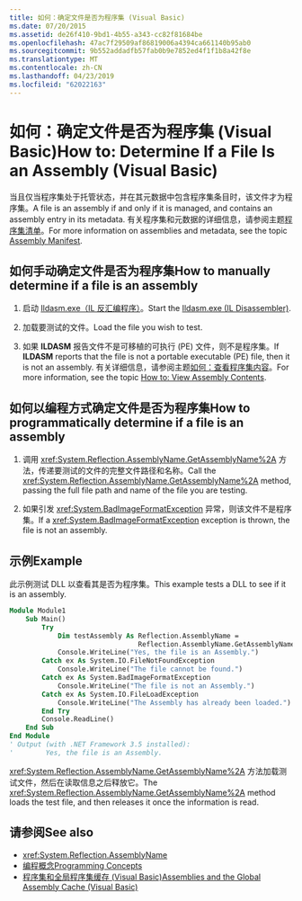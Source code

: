 ```yaml
---
title: 如何：确定文件是否为程序集 (Visual Basic)
ms.date: 07/20/2015
ms.assetid: de26f410-9bd1-4b55-a343-cc82f81684be
ms.openlocfilehash: 47ac7f29509af86819006a4394ca661140b95ab0
ms.sourcegitcommit: 9b552addadfb57fab0b9e7852ed4f1f1b8a42f8e
ms.translationtype: MT
ms.contentlocale: zh-CN
ms.lasthandoff: 04/23/2019
ms.locfileid: "62022163"
---
```

# <a name="how-to-determine-if-a-file-is-an-assembly-visual-basic"></a><span data-ttu-id="cfca9-102">如何：确定文件是否为程序集 (Visual Basic)</span><span class="sxs-lookup"><span data-stu-id="cfca9-102">How to: Determine If a File Is an Assembly (Visual Basic)</span></span>
<span data-ttu-id="cfca9-103">当且仅当程序集处于托管状态，并在其元数据中包含程序集条目时，该文件才为程序集。</span><span class="sxs-lookup"><span data-stu-id="cfca9-103">A file is an assembly if and only if it is managed, and contains an assembly entry in its metadata.</span></span> <span data-ttu-id="cfca9-104">有关程序集和元数据的详细信息，请参阅主题[程序集清单](../../../../framework/app-domains/assembly-manifest.md)。</span><span class="sxs-lookup"><span data-stu-id="cfca9-104">For more information on assemblies and metadata, see the topic [Assembly Manifest](../../../../framework/app-domains/assembly-manifest.md).</span></span>  
  
## <a name="how-to-manually-determine-if-a-file-is-an-assembly"></a><span data-ttu-id="cfca9-105">如何手动确定文件是否为程序集</span><span class="sxs-lookup"><span data-stu-id="cfca9-105">How to manually determine if a file is an assembly</span></span>  
  
1. <span data-ttu-id="cfca9-106">启动 [Ildasm.exe（IL 反汇编程序）](../../../../framework/tools/ildasm-exe-il-disassembler.md)。</span><span class="sxs-lookup"><span data-stu-id="cfca9-106">Start the [Ildasm.exe (IL Disassembler)](../../../../framework/tools/ildasm-exe-il-disassembler.md).</span></span>  
  
2. <span data-ttu-id="cfca9-107">加载要测试的文件。</span><span class="sxs-lookup"><span data-stu-id="cfca9-107">Load the file you wish to test.</span></span>  
  
3. <span data-ttu-id="cfca9-108">如果 **ILDASM** 报告文件不是可移植的可执行 (PE) 文件，则不是程序集。</span><span class="sxs-lookup"><span data-stu-id="cfca9-108">If **ILDASM** reports that the file is not a portable executable (PE) file, then it is not an assembly.</span></span> <span data-ttu-id="cfca9-109">有关详细信息，请参阅主题[如何：查看程序集内容](../../../../framework/app-domains/how-to-view-assembly-contents.md)。</span><span class="sxs-lookup"><span data-stu-id="cfca9-109">For more information, see the topic [How to: View Assembly Contents](../../../../framework/app-domains/how-to-view-assembly-contents.md).</span></span>  
  
## <a name="how-to-programmatically-determine-if-a-file-is-an-assembly"></a><span data-ttu-id="cfca9-110">如何以编程方式确定文件是否为程序集</span><span class="sxs-lookup"><span data-stu-id="cfca9-110">How to programmatically determine if a file is an assembly</span></span>  
  
1. <span data-ttu-id="cfca9-111">调用 <xref:System.Reflection.AssemblyName.GetAssemblyName%2A> 方法，传递要测试的文件的完整文件路径和名称。</span><span class="sxs-lookup"><span data-stu-id="cfca9-111">Call the <xref:System.Reflection.AssemblyName.GetAssemblyName%2A> method, passing the full file path and name of the file you are testing.</span></span>  
  
2. <span data-ttu-id="cfca9-112">如果引发 <xref:System.BadImageFormatException> 异常，则该文件不是程序集。</span><span class="sxs-lookup"><span data-stu-id="cfca9-112">If a <xref:System.BadImageFormatException> exception is thrown, the file is not an assembly.</span></span>  
  
## <a name="example"></a><span data-ttu-id="cfca9-113">示例</span><span class="sxs-lookup"><span data-stu-id="cfca9-113">Example</span></span>  
 <span data-ttu-id="cfca9-114">此示例测试 DLL 以查看其是否为程序集。</span><span class="sxs-lookup"><span data-stu-id="cfca9-114">This example tests a DLL to see if it is an assembly.</span></span>  
  
```vb  
Module Module1  
    Sub Main()  
        Try  
            Dim testAssembly As Reflection.AssemblyName =  
                                Reflection.AssemblyName.GetAssemblyName("C:\Windows\Microsoft.NET\Framework\v3.5\System.Net.dll")  
            Console.WriteLine("Yes, the file is an Assembly.")  
        Catch ex As System.IO.FileNotFoundException  
            Console.WriteLine("The file cannot be found.")  
        Catch ex As System.BadImageFormatException  
            Console.WriteLine("The file is not an Assembly.")  
        Catch ex As System.IO.FileLoadException  
            Console.WriteLine("The Assembly has already been loaded.")  
        End Try  
        Console.ReadLine()  
    End Sub  
End Module  
' Output (with .NET Framework 3.5 installed):  
'        Yes, the file is an Assembly.  
```
  
 <span data-ttu-id="cfca9-115"><xref:System.Reflection.AssemblyName.GetAssemblyName%2A> 方法加载测试文件，然后在读取信息之后释放它。</span><span class="sxs-lookup"><span data-stu-id="cfca9-115">The <xref:System.Reflection.AssemblyName.GetAssemblyName%2A> method loads the test file, and then releases it once the information is read.</span></span>  
  
## <a name="see-also"></a><span data-ttu-id="cfca9-116">请参阅</span><span class="sxs-lookup"><span data-stu-id="cfca9-116">See also</span></span>

- <xref:System.Reflection.AssemblyName>
- [<span data-ttu-id="cfca9-117">编程概念</span><span class="sxs-lookup"><span data-stu-id="cfca9-117">Programming Concepts</span></span>](../../../../visual-basic/programming-guide/concepts/index.md)
- [<span data-ttu-id="cfca9-118">程序集和全局程序集缓存 (Visual Basic)</span><span class="sxs-lookup"><span data-stu-id="cfca9-118">Assemblies and the Global Assembly Cache (Visual Basic)</span></span>](index.md)
